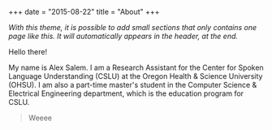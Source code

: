+++
date = "2015-08-22"
title = "About"
+++

_With this theme, it is possible to add small sections that only contains one page like this. It will automatically appears in the header, at the end._

Hello there!

My name is Alex Salem. I am a Research Assistant for the Center for Spoken Language Understanding (CSLU) at the Oregon Health & Science University (OHSU). I am also a part-time master's student in the Computer Science & Electrical Engineering department, which is the education program for CSLU.
 
> Weeee  
 